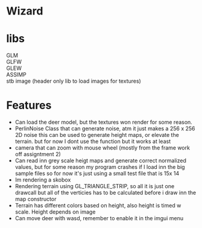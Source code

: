 # Wizard

<h1> libs </h1> 
GLM <br />
GLFW <br />
GLEW <br />
ASSIMP <br />
stb image (header only lib to load images for textures) <br />

<h1> Features  </h1>
<ul>
  <li> Can load the deer model, but the textures won render for some reason. </li>
  <li> PerlinNoise Class that can generate noise, atm it just makes a 256 x 256 2D noise
this can be used to generate height maps, or elevate the terrain. but for now I dont use
the function but it works at least</li>
  
  <li> camera that can zoom with mouse wheel (mostly from the frame work off assigntment 2) </li>
  <li> Can read inn grey scale heigt maps and generate correct normalized values, but for some reason my program
  crashes if I load inn the big sample files so for now it's just using a small test file that is 15x 14 </li>
  <li> Im rendering a skobox </li>
  <li> Rendering terrain using GL_TRIANGLE_STRIP, so all it is just one drawcall but all of the verticies has to be calculated
      before i draw inn the map constructor</li>
  <li> Terrain has different colors based on height, also height is timed w scale. Height depends on image</li>
  <li> Can move deer with wasd, remember to enable it in the imgui menu </li>
  
  </ul>
<br/>
